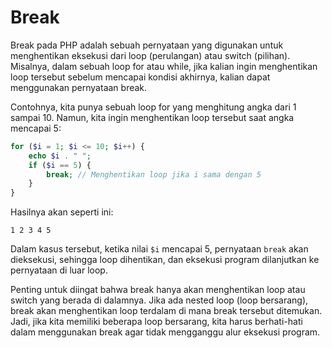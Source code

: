 # Break

Break pada PHP adalah sebuah pernyataan yang digunakan untuk menghentikan eksekusi dari loop (perulangan) atau switch (pilihan). Misalnya, dalam sebuah loop for atau while, jika kalian ingin menghentikan loop tersebut sebelum mencapai kondisi akhirnya, kalian dapat menggunakan pernyataan break.

Contohnya, kita punya sebuah loop for yang menghitung angka dari 1 sampai 10. Namun, kita ingin menghentikan loop tersebut saat angka mencapai 5:

```php
for ($i = 1; $i <= 10; $i++) {
    echo $i . " ";
    if ($i == 5) {
        break; // Menghentikan loop jika i sama dengan 5
    }
}
```

Hasilnya akan seperti ini:

```
1 2 3 4 5
```

Dalam kasus tersebut, ketika nilai `$i` mencapai 5, pernyataan `break` akan dieksekusi, sehingga loop dihentikan, dan eksekusi program dilanjutkan ke pernyataan di luar loop.

Penting untuk diingat bahwa break hanya akan menghentikan loop atau switch yang berada di dalamnya. Jika ada nested loop (loop bersarang), break akan menghentikan loop terdalam di mana break tersebut ditemukan. Jadi, jika kita memiliki beberapa loop bersarang, kita harus berhati-hati dalam menggunakan break agar tidak mengganggu alur eksekusi program.
